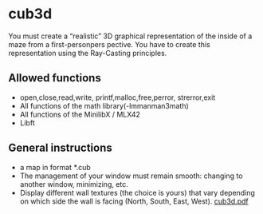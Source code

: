 # cub3d
You must create a “realistic” 3D graphical representation of the inside of a maze from a first-personpers pective. You have to create this representation using the Ray-Casting principles.
## Allowed functions
- open,close,read,write, printf,malloc,free,perror, strerror,exit 
- All functions of the math library(-lmmanman3math)
- All functions of the MinilibX / MLX42
- Libft
## General instructions
- a map in format *.cub
- The management of your window must remain smooth: changing to another window, minimizing, etc.
- Display different wall textures (the choice is yours) that vary depending on which side the wall is facing (North, South, East, West).
[cub3d.pdf](https://github.com/xhelp00/cub3d/files/12367418/cub3d.pdf)
